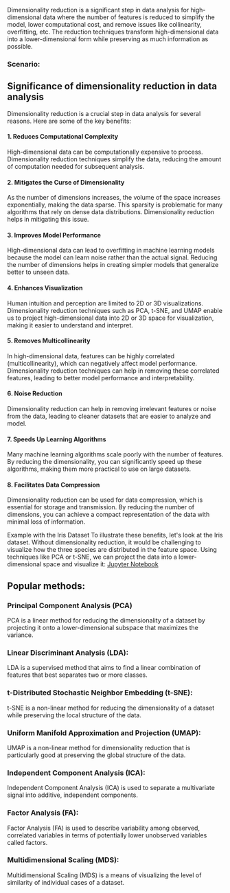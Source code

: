 Dimensionality reduction is a significant step in data analysis for high-dimensional data where the number of features is reduced to simplify the model, lower computational cost, and remove issues like collinearity, overfitting, etc. The reduction techniques transform high-dimensional data into a lower-dimensional form while preserving as much information as possible.

### Scenario:


## Significance of dimensionality reduction in data analysis

Dimensionality reduction is a crucial step in data analysis for several reasons. Here are some of the key benefits:

#### 1. Reduces Computational Complexity
High-dimensional data can be computationally expensive to process. Dimensionality reduction techniques simplify the data, reducing the amount of computation needed for subsequent analysis.

#### 2. Mitigates the Curse of Dimensionality
As the number of dimensions increases, the volume of the space increases exponentially, making the data sparse. This sparsity is problematic for many algorithms that rely on dense data distributions. Dimensionality reduction helps in mitigating this issue.

#### 3. Improves Model Performance
High-dimensional data can lead to overfitting in machine learning models because the model can learn noise rather than the actual signal. Reducing the number of dimensions helps in creating
simpler models that generalize better to unseen data.

#### 4. Enhances Visualization
Human intuition and perception are limited to 2D or 3D visualizations. Dimensionality reduction techniques such as PCA, t-SNE, and UMAP enable us to project high-dimensional data into 2D or 3D space for visualization, making it easier to understand and interpret.

#### 5. Removes Multicollinearity
In high-dimensional data, features can be highly correlated (multicollinearity), which can negatively affect model performance. Dimensionality reduction techniques can help in removing these correlated features, leading to better model performance and interpretability.

#### 6. Noise Reduction
Dimensionality reduction can help in removing irrelevant features or noise from the data, leading to cleaner datasets that are easier to analyze and model.

#### 7. Speeds Up Learning Algorithms
Many machine learning algorithms scale poorly with the number of features. By reducing the dimensionality, you can significantly speed up these algorithms, making them more practical to use on large datasets.

#### 8. Facilitates Data Compression
Dimensionality reduction can be used for data compression, which is essential for storage and transmission. By reducing the number of dimensions, you can achieve a compact representation of the data with minimal loss of information.

Example with the Iris Dataset
To illustrate these benefits, let's look at the Iris dataset. Without dimensionality reduction, it would be challenging to visualize how the three species are distributed in the feature space. Using techniques like PCA or t-SNE, we can project the data into a lower-dimensional space and visualize it: 
[Jupyter Notebook ](https://github.com/BhadraNivedita/Dimensionality-reduction-in-R-/blob/main/Dimensionality%20reduction%20in%20R.ipynb)

## Popular methods:

### Principal Component Analysis (PCA)

PCA is a linear method for reducing the dimensionality of a dataset by projecting it onto a lower-dimensional subspace that maximizes the variance.

### Linear Discriminant Analysis (LDA):

LDA is a supervised method that aims to find a linear combination of features that best separates two or more classes.

### t-Distributed Stochastic Neighbor Embedding (t-SNE):

t-SNE is a non-linear method for reducing the dimensionality of a dataset while preserving the local structure of the data.

### Uniform Manifold Approximation and Projection (UMAP):

UMAP is a non-linear method for dimensionality reduction that is particularly good at preserving the global structure of the data.

### Independent Component Analysis (ICA):

Independent Component Analysis (ICA) is used to separate a multivariate signal into additive, independent components.

### Factor Analysis (FA):

Factor Analysis (FA) is used to describe variability among observed, correlated variables in terms of potentially lower unobserved variables called factors.

 ### Multidimensional Scaling (MDS):

Multidimensional Scaling (MDS) is a means of visualizing the level of similarity of individual cases of a dataset.

